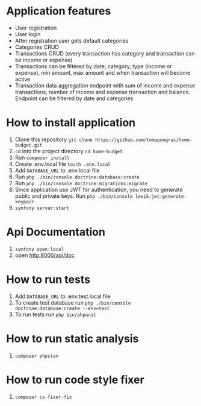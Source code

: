 # Application features
- User registration
- User login
- After registration user gets default categories
- Categories CRUD
- Transactions CRUD (every transaction has category and transaction can be income or expense)
- Transactions can be filtered by date, category, type (income or expense), min amount, max amount and when transaction will become active
- Transaction data aggregation endpoint with sum of income and expense transactions, number of income and expense transaction and balance. Endpoint can be filtered by date and categories


# How to install application
1. Clone this repository `git clone https://github.com/tomopongrac/home-budget.git`
2. `cd` into the project directory `cd home-budget`
3. Run `composer install`
4. Create .env.local file `touch .env.local`
5. Add `DATABASE_URL` to .env.local file
6. Run `php ./bin/console doctrine:database:create`
7. Run `php ./bin/console doctrine:migrations:migrate`
8. Since application use JWT for authentication, you need to generate public and private keys. Run `php ./bin/console lexik:jwt:generate-keypair`
9. `symfony server:start`

# Api Documentation
1. `symfony open:local`
2. open [http:8000/api/doc](http:8000/api/doc)

# How to run tests
1. Add `DATABASE_URL` to .env.test.local file
2. To create test database run `php ./bin/console doctrine:database:create --env=test`
3. To run tests run `php bin/phpunit`

# How to run static analysis
1. `composer phpstan`

# How to run code style fixer
1. `composer cs-fixer-fix`
